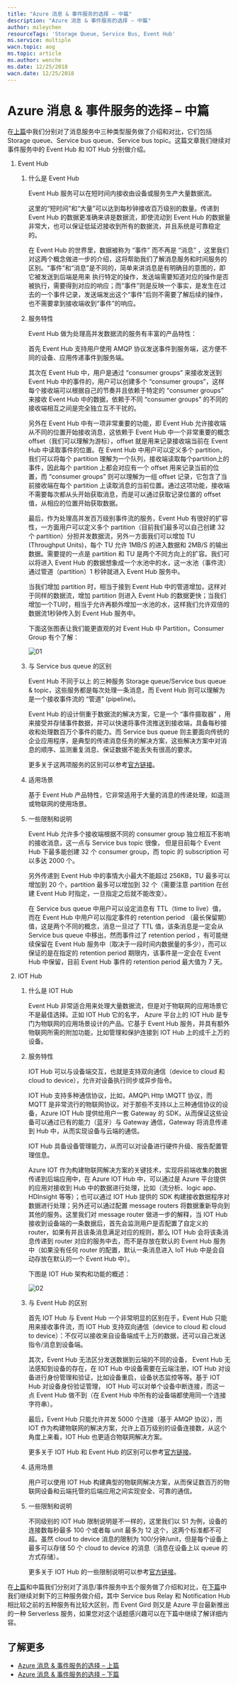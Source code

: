 ```yaml
---
title: "Azure 消息 & 事件服务的选择 – 中篇"
description: "Azure 消息 & 事件服务的选择 – 中篇"
author: mileychen
resourceTags: 'Storage Queue, Service Bus, Event Hub'
ms.service: multiple
wacn.topic: aog
ms.topic: article
ms.author: wenche
ms.date: 12/25/2018
wacn.date: 12/25/2018
---
```


# Azure 消息 & 事件服务的选择 – 中篇

在[上篇](aog-others-choice-of-message-event-service-part-1.md)中我们分别对了消息服务中三种类型服务做了介绍和对比，它们包括 Storage queue、Service bus queue、Service bus topic。这篇文章我们继续对事件服务中的 Event Hub 和 IOT Hub 分别做介绍。

1. Event Hub

    1. 什么是 Event Hub

        Event Hub 服务可以在短时间内接收由设备或服务生产大量数据流。

        这里的“短时间”和“大量”可以达到每秒钟接收百万级别的数量。传递到 Event Hub 的数据更准确来讲是数据流，即使流动到 Event Hub 的数据量非常大，也可以保证低延迟接收到所有的数据流，并且系统是可靠稳定的。

        在 Event Hub 的世界里，数据被称为 “事件” 而不再是 “消息” ，这里我们对这两个概念做进一步的介绍，这将帮助我们了解消息服务和时间服务的区别。“事件”和“消息”是不同的，简单来讲消息是有明确目的意图的，即它被发送到后端是用来 执行特定的操作，发送端需要知道对应的操作是否被执行，需要得到对应的响应；而“事件”则是反映一个事实，是发生在过去的一个事件记录，发送端发出这个“事件”后则不需要了解后续的操作，也不需要拿到接收端收到“事件”的响应。

    2. 服务特性

        Event Hub 做为处理高并发数据流的服务有丰富的产品特性：

        首先 Event Hub 支持用户使用 AMQP 协议发送事件到服务端，这方便不同的设备、应用传递事件到服务端。

        其次在 Event Hub 中，用户是通过 “consumer groups” 来接收发送到 Event Hub 中的事件的，用户可以创建多个 “consumer groups”，这样每个接收端可以根据自己的节奏并且依赖于特定的 “consumer groups” 来接收 Event Hub 中的数据，依赖于不同 “consumer groups” 的不同的接收端相互之间是完全独立互不干扰的。

        另外在 Event Hub 中有一项非常重要的功能，即 Event Hub 允许接收端从不同的位置开始接收消息，这依赖于 Event Hub 中一个非常重要的概念 offset（我们可以理解为游标），offset 就是用来记录接收端当前在 Event Hub 中读取事件的位置。在 Event Hub 中用户可以定义多个 partition，我们可以将每个 partition 理解为一个队列，接收端读取每个partition上的事件，因此每个 partition 上都会对应有一个 offset 用来记录当前的位置，而 “consumer groups” 则可以理解为一组 offset 记录，它包含了当前接收端在每个 partition 上读取消息的当前位置。通过这项功能，接收端不需要每次都从头开始获取消息，而是可以通过获取记录位置的 offset 值，从相应的位置开始获取数据。

        最后，作为处理高并发百万级别事件流的服务，Event Hub 有很好的扩容性，一方面用户可以定义多个 partition（目前我们最多可以自己创建 32 个 partition）分担并发数据流，另外一方面我们可以增加 TU (Throughput Units)，每个 TU 允许 1MB/S 的进入数据和 2MB/S 的输出数据。需要提的一点是 partition 和 TU 是两个不同方向上的扩容。我们可以将进入 Event Hub 的数据想象成一个水池中的水，这一水池（事件流）通过管道（partition）1 秒钟就进入 Event Hub 服务中。

        当我们增加 partition 时，相当于接到 Event Hub 中的管道增加，这样对于同样的数据流，增加 partition 则进入 Event Hub 的数据更快；当我们增加一个TU时，相当于允许再额外增加一水池的水，这样我们允许双倍的数据流1秒钟传入到 Event Hub 服务中。

        下面这张图表让我们能更直观的对 Event Hub 中 Partition，Consumer Group 有个了解：

        ![01](media/aog-others-choice-of-message-event-service-part-2/01.png "01")

    3. 与 Service bus queue 的区别

        Event Hub 不同于以上 的三种服务 Storage queue/Service bus queue & topic，这些服务都是每次处理一条消息，而 Event Hub 则可以理解为是一个接收事件流的 “管道” (pipeline)。

        Event Hub 的设计侧重于数据流的解决方案，它是一个 “事件摄取器” ，用来接受并存储事件数据，并可以快速将事件流推送到接收端，具备每秒接收和处理数百万个事件的能力。而 Service bus queue 则主要面向传统的企业应用程序，是典型的传递消息任务的解决方案，这些解决方案中对消息的顺序、监测重复消息、保证数据不能丢失有很高的要求。

        更多关于这两项服务的区别可以参考[官方链接](https://docs.microsoft.com/azure/event-grid/compare-messaging-services)。

    4. 适用场景

        基于 Event Hub 产品特性，它非常适用于大量的消息的传递处理，如遥测或物联网的使用场景。

    5. 一些限制和说明

        Event Hub 允许多个接收端根据不同的 consumer group 独立相互不影响的接收消息，这一点与 Service bus topic 很像， 但是目前每个 Event Hub 下最多能创建 32 个 consumer group，而 topic 的 subscription 可以多达 2000 个。

        另外传递到 Event Hub 中的事情大小最大不能超过 256KB，TU 最多可以增加到 20 个，partition 最多可以增加到 32 个（需要注意 partition 在创建 Event Hub 时指定，一旦指定之后就不能改变）。

        在 Service bus queue 中用户可以设定消息有 TTL（time to live）值，而在 Event Hub 中用户可以指定事件的 retention period （最长保留期）值，这是两个不同的概念，消息一旦过了 TTL 值，该条消息是一定会从 Service bus queue 中移出，然而事件过了 retention period ，有可能继续保留在 Event Hub 服务中（取决于一段时间内数据量的多少），而可以保证的是在指定的 retention period 期限内，该事件是一定会在 Event Hub 中保留，目前 Event Hub 事件的 retention period 最大值为 7 天。

2. IOT Hub

    1. 什么是 IOT Hub

        Event Hub 非常适合用来处理大量数据流，但是对于物联网的应用场景它不是最佳选择。正如 IOT Hub 它的名字， Azure 平台上的 IOT Hub 是专门为物联网的应用场景设计的产品。它基于 Event Hub 服务，并具有额外物联网所需的附加功能，比如管理和保护连接到 IOT Hub 上的成千上万的设备。

    2. 服务特性

        IOT Hub 可以与设备端交互，也就是支持双向通信（device to cloud 和 cloud to device），允许对设备执行同步或异步指令。

        IOT Hub 支持多种通信协议，比如，AMQP\ Http \MQTT 协议，而 MQTT 是非常流行的物联网协议。对于那些不支持以上三种通信协议的设备，Azure IOT Hub 提供给用户一套 Gateway 的 SDK，从而保证这些设备可以通过已有的能力（蓝牙）与 Gateway 通信，Gateway 将消息传递到 Hub 中，从而实现设备与云端的通信。

        IOT Hub 具备设备管理能力，从而可以对设备进行硬件升级、报告配置管理信息。

        Azure IOT 作为构建物联网解决方案的关键技术，实现将前端收集的数据传递到后端应用中，在 Azure IOT Hub 中，可以通过是 Azure 平台提供的应用对接收到 Hub 中的数据进行处理，比如（流分析、logic app、HDInsight 等等）；也可以通过 IOT Hub 提供的 SDK 构建接收数据程序对数据进行处理；另外还可以通过配置 message routers 将数据重新导向到其他的服务。这里我们对 message router 做进一步的解释，当 IOT Hub 接收到设备端的一条数据后，首先会监测用户是否配置了自定义的 router，如果有并且该条消息满足对应的规则，那么 IOT Hub 会将该条消息传递到 router 对应的服务中去，而不是存放在默认的 Event Hub 服务中（如果没有任何 router 的配置，默认一条消息进入 IoT Hub 中是会自动存放在默认的一个 Event Hub 中）。

        下图是 IOT Hub 架构和功能的概述：

        ![02](media/aog-others-choice-of-message-event-service-part-2/02.png "02")

    3. 与 Event Hub 的区别

        首先 IOT Hub 与 Event Hub 一个非常明显的区别在于，Event Hub 只能用来接收事件流，而 IOT Hub 支持双向通信（device to cloud 和 cloud to device）：不仅可以接收来自设备端成千上万的数据，还可以自己发送指令/消息到设备端。

        其次，Event Hub 无法区分发送数据到云端的不同的设备， Event Hub 无法感知到设备的存在，在 IOT Hub 中设备需要在云端注册，IOT Hub 对设备进行身份管理和验证，比如设备重启，设备状态监控等等。基于 IOT Hub 对设备身份验证管理， IOT Hub 可以对单个设备中断连接，而这一点 Event Hub 做不到（在 Event Hub 中所有的设备端都使用同一个连接字符串）。

        最后，Event Hub 只能允许并发 5000 个连接（基于 AMQP 协议），而 IOT 作为构建物联网的解决方案，允许上百万级别的设备连接数，从这个角度上来看，IOT Hub 也更适合物联网解决方案。

        更多关于 IOT Hub 和 Event Hub 的区别可以参考[官方链接](https://docs.microsoft.com/azure/iot-hub/iot-hub-compare-event-hubs)。

    4. 适用场景

        用户可以使用 IOT Hub 构建典型的物联网解决方案，从而保证数百万的物联网设备和云端托管的后端应用之间实现安全、可靠的通信。

    5. 一些限制和说明

        不同级别的 IOT Hub 限制说明是不一样的，这里我们以 S1 为例，设备的连接数每秒最多 100 个或者每 unit 最多为 12 这个，这两个标准都不可超。虽然 cloud to device 消息的限制为 100/分钟/unit，但是每个设备上最多可以存储 50 个 cloud to device 的消息（消息在设备上以 queue 的方式存储）。

        更多关于 IOT Hub 的一些限制说明可以参考[官方链接](https://docs.microsoft.com/azure/iot-hub/iot-hub-devguide-quotas-throttling)。

在[上篇](aog-others-choice-of-message-event-service-part-1.md)和中篇我们分别对了消息/事件服务中五个服务做了介绍和对比，在[下篇](aog-others-choice-of-message-event-service-part-3.md)中我们继续对剩下的三种服务做介绍，其中 Service bus Relay 和 Notification Hub 相比较之前的五种服务有比较大区别，而 Event Gird 则又是 Azure 平台最新推出的一种 Serverless 服务，如果您对这个话题感兴趣可以在下篇中继续了解详细内容。

## 了解更多

* [Azure 消息 & 事件服务的选择 – 上篇](aog-others-choice-of-message-event-service-part-1.md)
* [Azure 消息 & 事件服务的选择 – 下篇](aog-others-choice-of-message-event-service-part-3.md)